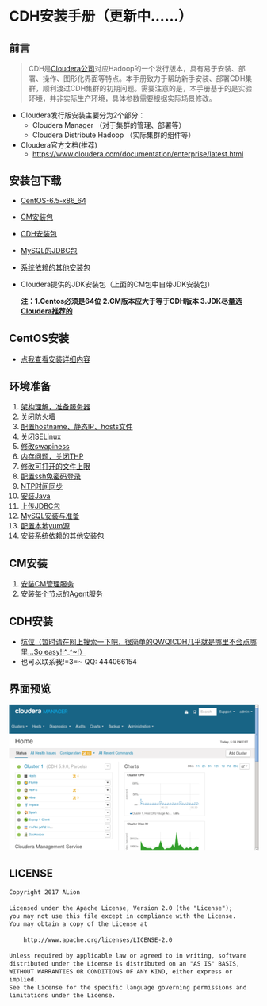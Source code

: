 # CDH安装手册（更新中……）
## 前言
> CDH是[Cloudera公司](https://www.cloudera.com/)对应Hadoop的一个发行版本，具有易于安装、部署、操作、图形化界面等特点。本手册致力于帮助新手安装、部署CDH集群，顺利渡过CDH集群的初期问题。需要注意的是，本手册基于的是实验环境，并非实际生产环境，具体参数需要根据实际场景修改。

- Cloudera发行版安装主要分为2个部分：
	- Cloudera Manager （对于集群的管理、部署等）
	- Cloudera Distribute Hadoop （实际集群的组件等）
- Cloudera官方文档(推荐)
	- https://www.cloudera.com/documentation/enterprise/latest.html 

## 安装包下载
- [CentOS-6.5-x86_64](./project/download/CentOS_download/CentOS_download.md)
- [CM安装包](./project/download/CM_download/CM_download.md)
- [CDH安装包](./project/download/CDH_download/CDH_download.md)
- [MySQL的JDBC包](./project/download/MySQL_JDBC_download/MySQL_JDBC_download.md)
- [系统依赖的其他安装包](./project/download/Other_download/Other_download.md)
- Cloudera提供的JDK安装包（上面的CM包中自带JDK安装包）

	**注：1.Centos必须是64位 2.CM版本应大于等于CDH版本 3.JDK尽量选[Cloudera推荐的](https://www.cloudera.com/documentation/enterprise/release-notes/topics/rn_consolidated_pcm.html#pcm_jdk)**

## CentOS安装
- [点我查看安装详细内容](./project/CentOS_install/CentOS_install.md)

## 环境准备
1. [架构理解，准备服务器](./project/prepare/cm_framework/cm_framework.md)
2. [关闭防火墙](./project/prepare/stop_firewall/stop_firewall.md)
3. [配置hostname、静态IP、hosts文件](./project/prepare/host_ip/host_ip.md)
4. [关闭SELinux](./project/prepare/disabling_SELinux/disabling_SELinux.md)
5. [修改swapiness](./project/prepare/swappiness/swappiness.md)
6. [内存问题，关闭THP](./project/prepare/disabling_transparent_hugepages/disabling_transparent_hugepages.md)
7. [修改可打开的文件上限](./project/prepare/limits/limits.md)
8. [配置ssh免密码登录](./project/prepare/ssh/ssh.md)
9. [NTP时间同步](./project/prepare/ntp/ntp.md)
10. [安装Java](./project/prepare/install_java/install_java.md)
11. [上传JDBC包](./project/prepare/JDBC/JDBC.md)
12. [MySQL安装与准备](./project/prepare/mysql/mysql.md)
13. [配置本地yum源](./project/prepare/http/http.md)
14. [安装系统依赖的其他安装包](./project/prepare/other_pack/other_pack.md)

## CM安装
1. [安装CM管理服务](./project/setup/cm/cm.md)
2. [安装每个节点的Agent服务](./project/setup/agent/agent.md)

## CDH安装
- [坑位（暂时请在网上搜索一下吧，很简单的QWQ!CDH几乎就是哪里不会点哪里...So easy!!^_^~!）](https://github.com/AlionSSS/CDH-Install-Manual)
- 也可以联系我!=3=~ QQ: 444066154

## 界面预览
![Cloudera-Manager截图](./images/Cloudera-Hadoop-Manager.png)

## LICENSE
```
Copyright 2017 ALion

Licensed under the Apache License, Version 2.0 (the "License");
you may not use this file except in compliance with the License.
You may obtain a copy of the License at

	http://www.apache.org/licenses/LICENSE-2.0

Unless required by applicable law or agreed to in writing, software
distributed under the License is distributed on an "AS IS" BASIS,
WITHOUT WARRANTIES OR CONDITIONS OF ANY KIND, either express or implied.
See the License for the specific language governing permissions and
limitations under the License.
```

